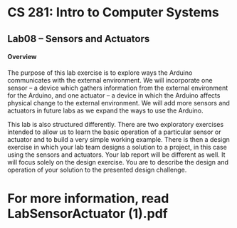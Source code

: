 # CS 281: Intro to Computer Systems

## Lab08 – Sensors and Actuators

#### Overview

The purpose of this lab exercise is to explore ways the Arduino communicates
with the external environment. We will incorporate one sensor – a device which
gathers information from the external environment for the Arduino, and one actuator
– a device in which the Arduino affects physical change to the external
environment. We will add more sensors and actuators in future labs as we expand
the ways to use the Arduino.

This lab is also structured differently. There are two exploratory exercises intended
to allow us to learn the basic operation of a particular sensor or actuator
and to build a very simple working example. There is then a design exercise in
which your lab team designs a solution to a project, in this case using the sensors
and actuators. Your lab report will be different as well. It will focus solely on the
design exercise. You are to describe the design and operation of your solution to
the presented design challenge.

# For more information, read LabSensorActuator (1).pdf
